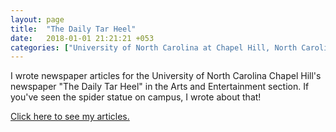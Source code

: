 ```yaml
---
layout: page
title:  "The Daily Tar Heel"
date:   2018-01-01 21:21:21 +053
categories: ["University of North Carolina at Chapel Hill, North Carolina"]
---
```


I wrote newspaper articles for the University of North Carolina Chapel Hill's newspaper "The Daily Tar Heel" in the Arts and Entertainment section. If you've seen the spider statue on campus, I wrote about that!

[Click here to see my articles.](https://www.dailytarheel.com/staff/chadwick-dunefsky)
